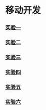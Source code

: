 # 移动开发
### [实验一](https://github.com/waddless/yi-dong-kai-fa/tree/master/Helloworld)
### [实验二](https://github.com/waddless/yi-dong-kai-fa/tree/master/LifeCycle)

### [实验三](https://github.com/waddless/yi-dong-kai-fa/tree/master/layout)

### [实验四](https://github.com/waddless/yi-dong-kai-fa/tree/master/UI)

### [实验五](https://github.com/waddless/yi-dong-kai-fa/tree/master/PrefereceFragment)

### [实验六](https://github.com/waddless/yi-dong-kai-fa/tree/master/Intent)
